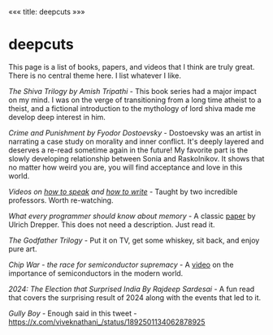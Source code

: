 «««
title: deepcuts
»»»

# deepcuts

This page is a list of books, papers, and videos that I think are truly great. There is no central theme here. I list whatever I like.


<i>The Shiva Trilogy by Amish Tripathi</i> - This book series had a major impact on my mind. I was on the verge of transitioning from a long time atheist to a theist, and a fictional introduction to the mythology of lord shiva made me develop deep interest in him.

<i>Crime and Punishment by Fyodor Dostoevsky</i> - Dostoevsky was an artist in narrating a case study on morality and inner conflict. It's deeply layered and deserves a re-read sometime again in the future! My favorite part is the slowly developing relationship between Sonia and Raskolnikov. It shows that no matter how weird you are, you will find acceptance and love in this world.

<i>Videos on [how to speak](https://www.youtube.com/watch?v=Unzc731iCUY&ab_channel=MITOpenCourseWare) and [how to write](https://www.youtube.com/watch?v=vtIzMaLkCaM&ab_channel=UChicagoSocialSciences)</i> - Taught by two incredible professors. Worth re-watching.

<i>What every programmer should know about memory</i> - A classic [paper](https://people.freebsd.org/~lstewart/articles/cpumemory.pdf) by Ulrich Drepper. This does not need a description. Just read it.

<i>The Godfather Trilogy</i> - Put it on TV, get some whiskey, sit back, and enjoy pure art.

<i>Chip War - the race for semiconductor supremacy</i> - A [video](https://www.youtube.com/watch?v=8mvWbKEpO9Q&ab_channel=TaiwanPlusDocs) on the importance of semiconductors in the modern world.

<i>2024: The Election that Surprised India By Rajdeep Sardesai</i> - A fun read that covers the surprising result of 2024 along with the events that led to it.

<i>Gully Boy</i> - Enough said in this tweet - https://x.com/viveknathani_/status/1892501134062878925
